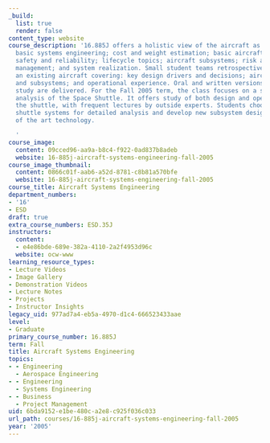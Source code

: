```yaml
---
_build:
  list: true
  render: false
content_type: website
course_description: '16.885J offers a holistic view of the aircraft as a system, covering:
  basic systems engineering; cost and weight estimation; basic aircraft performance;
  safety and reliability; lifecycle topics; aircraft subsystems; risk analysis and
  management; and system realization. Small student teams retrospectively analyze
  an existing aircraft covering: key design drivers and decisions; aircraft attributes
  and subsystems; and operational experience. Oral and written versions of the case
  study are delivered. For the Fall 2005 term, the class focuses on a systems engineering
  analysis of the Space Shuttle. It offers study of both design and operations of
  the shuttle, with frequent lectures by outside experts. Students choose specific
  shuttle systems for detailed analysis and develop new subsystem designs using state
  of the art technology.

  '
course_image:
  content: 09cced96-aa9a-b8c4-f922-0ad837b8adeb
  website: 16-885j-aircraft-systems-engineering-fall-2005
course_image_thumbnail:
  content: 0866c01f-aab6-a52d-8781-c8b81a570bfe
  website: 16-885j-aircraft-systems-engineering-fall-2005
course_title: Aircraft Systems Engineering
department_numbers:
- '16'
- ESD
draft: true
extra_course_numbers: ESD.35J
instructors:
  content:
  - e4e86bde-689e-382a-4110-2a2f4953d96c
  website: ocw-www
learning_resource_types:
- Lecture Videos
- Image Gallery
- Demonstration Videos
- Lecture Notes
- Projects
- Instructor Insights
legacy_uid: 977ad7a4-eb5a-4970-d1c4-666523433aae
level:
- Graduate
primary_course_number: 16.885J
term: Fall
title: Aircraft Systems Engineering
topics:
- - Engineering
  - Aerospace Engineering
- - Engineering
  - Systems Engineering
- - Business
  - Project Management
uid: 6bda9152-e1be-480c-a2e8-c925f036c033
url_path: courses/16-885j-aircraft-systems-engineering-fall-2005
year: '2005'
---
```

